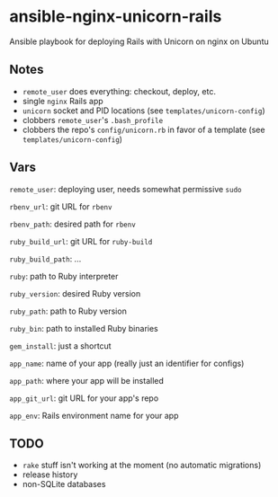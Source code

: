 # ansible-nginx-unicorn-rails
Ansible playbook for deploying Rails with Unicorn on nginx on Ubuntu

## Notes
- `remote_user` does everything: checkout, deploy, etc.
- single `nginx` Rails app
- `unicorn` socket and PID locations (see `templates/unicorn-config`)
- clobbers `remote_user`'s `.bash_profile`
- clobbers the repo's `config/unicorn.rb` in favor of a template (see `templates/unicorn-config`)

## Vars
`remote_user`: deploying user, needs somewhat permissive `sudo`

`rbenv_url`: git URL for `rbenv`

`rbenv_path`: desired path for `rbenv`

`ruby_build_url`: git URL for `ruby-build`

`ruby_build_path`: ...

`ruby`: path to Ruby interpreter

`ruby_version`: desired Ruby version

`ruby_path`: path to Ruby version

`ruby_bin`: path to installed Ruby binaries

`gem_install`: just a shortcut

`app_name`: name of your app (really just an identifier for configs)

`app_path`: where your app will be installed

`app_git_url`: git URL for your app's repo

`app_env`: Rails environment name for your app

## TODO
- `rake` stuff isn't working at the moment (no automatic migrations)
- release history
- non-SQLite databases



